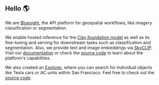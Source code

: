 ## Hello 🌎

We are [Bluesight](https://bluesight.ai/), the API platform for geospatial workflows, like imagery classification or segmentation.

We enable hosted inference for the [Clay foundation model](https://github.com/Clay-foundation/model) as well as its fine-tuning and serving for downstream tasks such as classification and segmentation. Also, we provide text and image embeddings via [SkyCLIP](https://github.com/wangzhecheng/SkyScript). Visit our [documentation](https://docs.bluesight.ai/) or check the [source code](https://github.com/bluesightai/platform) to learn about the platform's capabilities.

We also created an [Explorer](https://explorer.bluesight.ai/), where you can search for individual objects like Tesla cars or AC units within San Francisco. Feel free to check out the [source code](https://github.com/bluesightai/explorer).
